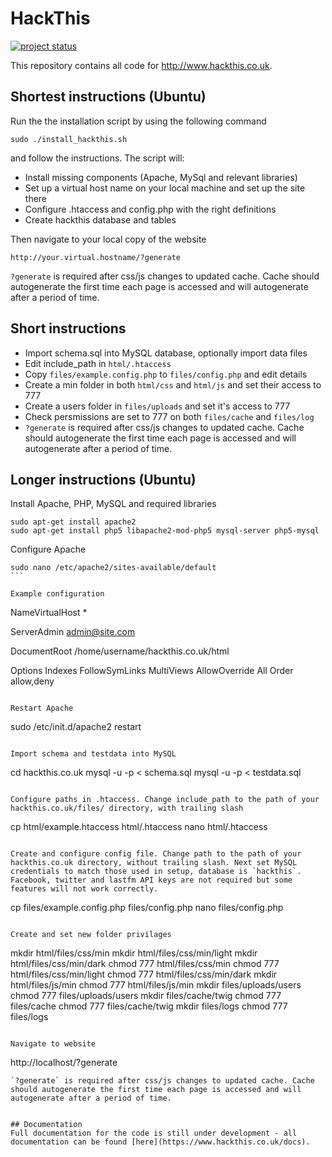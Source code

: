 HackThis
========
[![project status](http://stillmaintained.com/HackThis/hackthis.co.uk.png)](http://stillmaintained.com/HackThis/hackthis.co.uk)

This repository contains all code for http://www.hackthis.co.uk. 

## Shortest instructions (Ubuntu)
Run the the installation script by using the following command
````
sudo ./install_hackthis.sh
````
and follow the instructions. The script will:
* Install missing components (Apache, MySql and relevant libraries)
* Set up a virtual host name on your local machine and set up the site there
* Configure .htaccess and config.php with the right definitions
* Create hackthis database and tables

Then navigate to your local copy of the website
````
http://your.virtual.hostname/?generate
````
`?generate` is required after css/js changes to updated cache. Cache should autogenerate the first time each page is accessed and will autogenerate after a period of time.

## Short instructions
* Import schema.sql into MySQL database, optionally import data files
* Edit include_path in `html/.htaccess`
* Copy `files/example.config.php` to `files/config.php` and edit details
* Create a min folder in both `html/css` and `html/js` and set their access to 777
* Create a users folder in `files/uploads` and set it's access to 777
* Check persmissions are set to 777 on both `files/cache` and `files/log`
* `?generate` is required after css/js changes to updated cache. Cache should autogenerate the first time each page is accessed and will autogenerate after a period of time.

## Longer instructions (Ubuntu)
Install Apache, PHP, MySQL and required libraries
````
sudo apt-get install apache2
sudo apt-get install php5 libapache2-mod-php5 mysql-server php5-mysql
````

Configure Apache
````
sudo nano /etc/apache2/sites-available/default
```

Example configuration
````
NameVirtualHost *

ServerAdmin admin@site.com

DocumentRoot /home/username/hackthis.co.uk/html

Options Indexes FollowSymLinks MultiViews
AllowOverride All
Order allow,deny
````

Restart Apache
````
sudo /etc/init.d/apache2 restart
````

Import schema and testdata into MySQL
````
cd hackthis.co.uk
mysql -u <username> -p<password> < schema.sql
mysql -u <username> -p<password> < testdata.sql
````

Configure paths in .htaccess. Change include_path to the path of your hackthis.co.uk/files/ directory, with trailing slash
````
cp html/example.htaccess html/.htaccess
nano html/.htaccess
````

Create and configure config file. Change path to the path of your hackthis.co.uk directory, without trailing slash. Next set MySQL credentials to match those used in setup, database is `hackthis`. Facebook, twitter and lastfm API keys are not required but some features will not work correctly.
````
cp files/example.config.php files/config.php
nano files/config.php
````

Create and set new folder privilages
````
mkdir html/files/css/min
mkdir html/files/css/min/light
mkdir html/files/css/min/dark
chmod 777 html/files/css/min
chmod 777 html/files/css/min/light
chmod 777 html/files/css/min/dark
mkdir html/files/js/min
chmod 777 html/files/js/min
mkdir files/uploads/users
chmod 777 files/uploads/users
mkdir files/cache/twig
chmod 777 files/cache
chmod 777 files/cache/twig
mkdir files/logs
chmod 777 files/logs
````

Navigate to website
````
http://localhost/?generate
````
`?generate` is required after css/js changes to updated cache. Cache should autogenerate the first time each page is accessed and will autogenerate after a period of time.


## Documentation
Full documentation for the code is still under development - all documentation can be found [here](https://www.hackthis.co.uk/docs).

